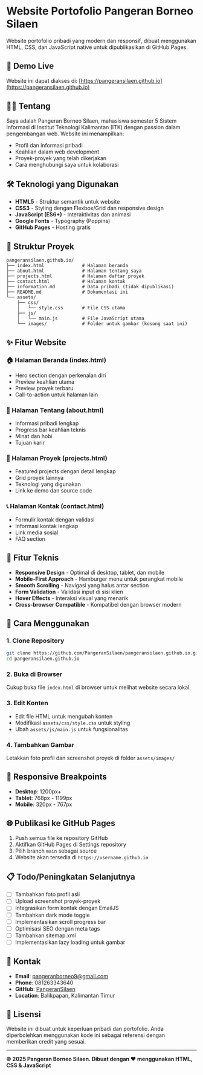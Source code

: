 # Website Portofolio Pangeran Borneo Silaen

Website portofolio pribadi yang modern dan responsif, dibuat menggunakan HTML, CSS, dan JavaScript native untuk dipublikasikan di GitHub Pages.

## 🚀 Demo Live

Website ini dapat diakses di: [https://pangeransilaen.github.io](https://pangeransilaen.github.io)

## 👨‍💻 Tentang

Saya adalah Pangeran Borneo Silaen, mahasiswa semester 5 Sistem Informasi di Institut Teknologi Kalimantan (ITK) dengan passion dalam pengembangan web. Website ini menampilkan:

- Profil dan informasi pribadi
- Keahlian dalam web development
- Proyek-proyek yang telah dikerjakan
- Cara menghubungi saya untuk kolaborasi

## 🛠️ Teknologi yang Digunakan

- **HTML5** - Struktur semantik untuk website
- **CSS3** - Styling dengan Flexbox/Grid dan responsive design
- **JavaScript (ES6+)** - Interaktivitas dan animasi
- **Google Fonts** - Typography (Poppins)
- **GitHub Pages** - Hosting gratis

## 📁 Struktur Proyek

```
pangeransilaen.github.io/
├── index.html              # Halaman beranda
├── about.html              # Halaman tentang saya
├── projects.html           # Halaman daftar proyek
├── contact.html            # Halaman kontak
├── information.md          # Data pribadi (tidak dipublikasi)
├── README.md               # Dokumentasi ini
└── assets/
    ├── css/
    │   └── style.css       # File CSS utama
    ├── js/
    │   └── main.js         # File JavaScript utama
    └── images/             # Folder untuk gambar (kosong saat ini)
```

## ✨ Fitur Website

### 🏠 Halaman Beranda (index.html)
- Hero section dengan perkenalan diri
- Preview keahlian utama
- Preview proyek terbaru
- Call-to-action untuk halaman lain

### 👤 Halaman Tentang (about.html)
- Informasi pribadi lengkap
- Progress bar keahlian teknis
- Minat dan hobi
- Tujuan karir

### 💼 Halaman Proyek (projects.html)
- Featured projects dengan detail lengkap
- Grid proyek lainnya
- Teknologi yang digunakan
- Link ke demo dan source code

### 📞 Halaman Kontak (contact.html)
- Formulir kontak dengan validasi
- Informasi kontak lengkap
- Link media sosial
- FAQ section

## 🎨 Fitur Teknis

- **Responsive Design** - Optimal di desktop, tablet, dan mobile
- **Mobile-First Approach** - Hamburger menu untuk perangkat mobile
- **Smooth Scrolling** - Navigasi yang halus antar section
- **Form Validation** - Validasi input di sisi klien
- **Hover Effects** - Interaksi visual yang menarik
- **Cross-browser Compatible** - Kompatibel dengan browser modern

## 🚀 Cara Menggunakan

### 1. Clone Repository
```bash
git clone https://github.com/PangeranSilaen/pangeransilaen.github.io.git
cd pangeransilaen.github.io
```

### 2. Buka di Browser
Cukup buka file `index.html` di browser untuk melihat website secara lokal.

### 3. Edit Konten
- Edit file HTML untuk mengubah konten
- Modifikasi `assets/css/style.css` untuk styling
- Ubah `assets/js/main.js` untuk fungsionalitas

### 4. Tambahkan Gambar
Letakkan foto profil dan screenshot proyek di folder `assets/images/`

## 📱 Responsive Breakpoints

- **Desktop**: 1200px+
- **Tablet**: 768px - 1199px  
- **Mobile**: 320px - 767px

## 🌐 Publikasi ke GitHub Pages

1. Push semua file ke repository GitHub
2. Aktifkan GitHub Pages di Settings repository
3. Pilih branch `main` sebagai source
4. Website akan tersedia di `https://username.github.io`

## 📋 Todo/Peningkatan Selanjutnya

- [ ] Tambahkan foto profil asli
- [ ] Upload screenshot proyek-proyek
- [ ] Integrasikan form kontak dengan EmailJS
- [ ] Tambahkan dark mode toggle
- [ ] Implementasikan scroll progress bar
- [ ] Optimisasi SEO dengan meta tags
- [ ] Tambahkan sitemap.xml
- [ ] Implementasikan lazy loading untuk gambar

## 🤝 Kontak

- **Email**: pangeranborneo9@gmail.com
- **Phone**: 081263343640
- **GitHub**: [PangeranSilaen](https://github.com/PangeranSilaen)
- **Location**: Balikpapan, Kalimantan Timur

## 📄 Lisensi

Website ini dibuat untuk keperluan pribadi dan portofolio. Anda diperbolehkan menggunakan kode ini sebagai referensi dengan memberikan credit yang sesuai.

---

**© 2025 Pangeran Borneo Silaen. Dibuat dengan ❤️ menggunakan HTML, CSS & JavaScript**